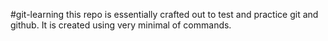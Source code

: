 #git-learning
this repo is essentially crafted out to test and practice git and github.
It is created using very minimal of commands.